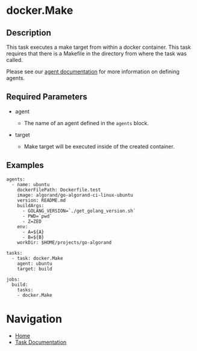 # docker.Make

## Description

This task executes a make target from within a docker container. This task requires that there is a Makefile in the directory from where the task was called.

Please see our [agent documentation](agents/README.md) for more information on defining agents.

## Required Parameters

* agent
  * The name of an agent defined in the `agents` block.

* target
  * Make target will be executed inside of the created container.

## Examples

```
agents:
  - name: ubuntu
    dockerFilePath: Dockerfile.test
    image: algorand/go-algorand-ci-linux-ubuntu
    version: README.md
    buildArgs:
      - GOLANG_VERSION=`./get_golang_version.sh`
      - PWD=`pwd`
      - Z=ZED
    env:
      - A=${A}
      - B=${B}
    workDir: $HOME/projects/go-algorand

tasks:
  - task: docker.Make
    agent: ubuntu
    target: build

jobs:
  build:
    tasks:
    - docker.Make
```

# Navigation

* [Home](../../README.md)
* [Task Documentation](README.md)

